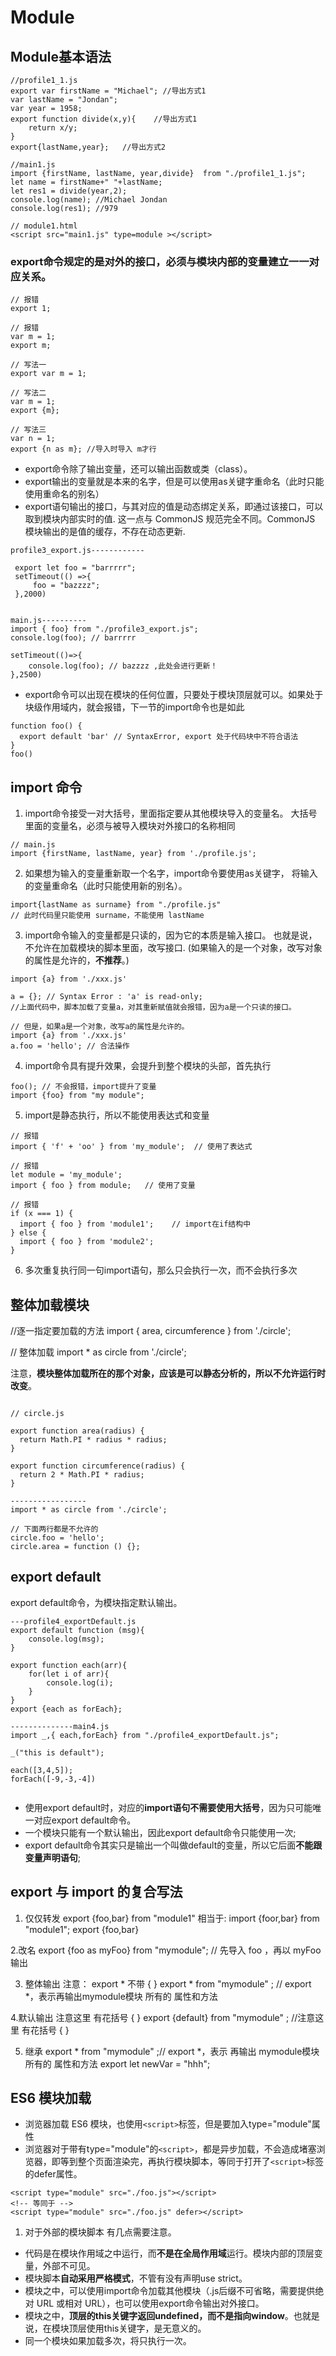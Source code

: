 # Module

## Module基本语法

```
//profile1_1.js
export var firstName = "Michael"; //导出方式1
var lastName = "Jondan";
var year = 1958;
export function divide(x,y){    //导出方式1
    return x/y;
}
export{lastName,year};   //导出方式2

//main1.js
import {firstName, lastName, year,divide}  from "./profile1_1.js";
let name = firstName+" "+lastName;
let res1 = divide(year,2);
console.log(name); //Michael Jondan
console.log(res1); //979

// module1.html
<script src="main1.js" type=module ></script>

```

### export命令规定的是对外的接口，必须与模块内部的变量建立一一对应关系。

```
// 报错
export 1;

// 报错
var m = 1;
export m;

// 写法一
export var m = 1;

// 写法二
var m = 1;
export {m};

// 写法三
var n = 1;
export {n as m}; //导入时导入 m才行

```

- export命令除了输出变量，还可以输出函数或类（class）。
- export输出的变量就是本来的名字，但是可以使用as关键字重命名（此时只能使用重命名的别名）
- export语句输出的接口，与其对应的值是动态绑定关系，即通过该接口，可以取到模块内部实时的值.
这一点与 CommonJS 规范完全不同。CommonJS 模块输出的是值的缓存，不存在动态更新.

```
profile3_export.js------------

 export let foo = "barrrrr";
 setTimeout(() =>{
     foo = "bazzzz";
 },2000)


main.js----------
import { foo} from "./profile3_export.js";
console.log(foo); // barrrrr

setTimeout(()=>{
    console.log(foo); // bazzzz ,此处会进行更新！
},2500)

```



- export命令可以出现在模块的任何位置，只要处于模块顶层就可以。如果处于块级作用域内，就会报错，下一节的import命令也是如此

```
function foo() {
  export default 'bar' // SyntaxError, export 处于代码块中不符合语法
}
foo()
```



## import 命令 

1. import命令接受一对大括号，里面指定要从其他模块导入的变量名。
   大括号里面的变量名，必须与被导入模块对外接口的名称相同

```
// main.js
import {firstName, lastName, year} from './profile.js';

```
2. 如果想为输入的变量重新取一个名字，import命令要使用as关键字，
   将输入的变量重命名（此时只能使用新的别名）。

```
import{lastName as surname} from "./profile.js"
// 此时代码里只能使用 surname，不能使用 lastName
```
3. import命令输入的变量都是只读的，因为它的本质是输入接口。
   也就是说，不允许在加载模块的脚本里面，改写接口.
   (如果输入的是一个对象，改写对象的属性是允许的，__不推荐__。)

```
import {a} from './xxx.js'

a = {}; // Syntax Error : 'a' is read-only;
//上面代码中，脚本加载了变量a，对其重新赋值就会报错，因为a是一个只读的接口。

// 但是，如果a是一个对象，改写a的属性是允许的。
import {a} from './xxx.js'
a.foo = 'hello'; // 合法操作
```


4. import命令具有提升效果，会提升到整个模块的头部，首先执行

```
foo(); // 不会报错，import提升了变量
import {foo} from "my module";
```

5. import是静态执行，所以不能使用表达式和变量

```
// 报错
import { 'f' + 'oo' } from 'my_module';  // 使用了表达式

// 报错
let module = 'my_module';
import { foo } from module;   // 使用了变量

// 报错
if (x === 1) {
  import { foo } from 'module1';    // import在if结构中
} else {
  import { foo } from 'module2';
}
```

6. 多次重复执行同一句import语句，那么只会执行一次，而不会执行多次


## 整体加载模块

//逐一指定要加载的方法
import { area, circumference } from './circle';

// 整体加载
import * as circle from './circle';


注意，**模块整体加载所在的那个对象，应该是可以静态分析的，所以不允许运行时改变**。

```

// circle.js

export function area(radius) {
  return Math.PI * radius * radius;
}

export function circumference(radius) {
  return 2 * Math.PI * radius;
}

-----------------
import * as circle from './circle';

// 下面两行都是不允许的
circle.foo = 'hello';
circle.area = function () {};
```

##  export default

export default命令，为模块指定默认输出。

```
---profile4_exportDefault.js
export default function (msg){
    console.log(msg);
}

export function each(arr){
    for(let i of arr){
        console.log(i);
    }
}
export {each as forEach};

--------------main4.js
import _,{ each,forEach} from "./profile4_exportDefault.js";

_("this is default");

each([3,4,5]);
forEach([-9,-3,-4])


```
- 使用export default时，对应的**import语句不需要使用大括号**，因为只可能唯一对应export default命令。
- 一个模块只能有一个默认输出，因此export default命令只能使用一次;
- export default命令其实只是输出一个叫做default的变量，所以它后面**不能跟变量声明语句**;
 

## export 与 import 的复合写法

1. 仅仅转发
export {foo,bar} from "module1"  相当于:
import {foor,bar} from "module1";
export {foo,bar}

2.改名
export {foo as myFoo} from "mymodule"; // 先导入 foo ，再以 myFoo输出

3. 整体输出
注意： export * 不带 { }
export * from "mymodule" ; // export *，表示再输出mymodule模块  所有的  属性和方法

4.默认输出
注意这里 有花括号 { }
export {default} from "mymodule" ;   //注意这里 有花括号 { }

5. 继承
export * from "mymodule" ;// export *，表示 再输出 mymodule模块 所有的 属性和方法
export let newVar = "hhh";

## ES6 模块加载
- 浏览器加载 ES6 模块，也使用`<script>`标签，但是要加入type="module"属性
- 浏览器对于带有type="module"的`<script>`，都是异步加载，不会造成堵塞浏览器，即等到整个页面渲染完，再执行模块脚本，等同于打开了`<script>`标签的defer属性。

```
<script type="module" src="./foo.js"></script>
<!-- 等同于 -->
<script type="module" src="./foo.js" defer></script>
```
1. 对于外部的模块脚本 有几点需要注意。

- 代码是在模块作用域之中运行，而**不是在全局作用域**运行。模块内部的顶层变量，外部不可见。
- 模块脚本**自动采用严格模式**，不管有没有声明use strict。
- 模块之中，可以使用import命令加载其他模块（.js后缀不可省略，需要提供绝对 URL 或相对 URL），也可以使用export命令输出对外接口。
- 模块之中，**顶层的this关键字返回undefined，而不是指向window**。也就是说，在模块顶层使用this关键字，是无意义的。
- 同一个模块如果加载多次，将只执行一次。






